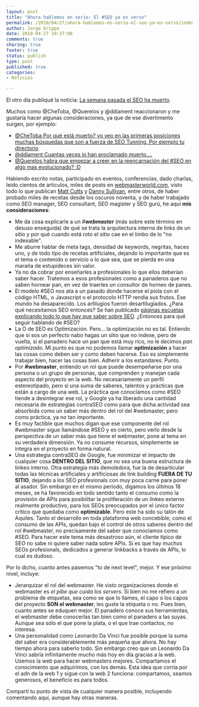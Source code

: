 ```yaml
--- 
layout: post
title: "Ahora hablemos en serio: El #SEO ya es verso"
permalink: /2010/04/27/ahora-hablemos-en-serio-el-seo-ya-es-verso/index.html
author: Jorge Grippo
date: 2010-04-27 19:37:00
comments: true
sharing: true
footer: true
status: publish
type: post
published: true
categories: 
- Noticias

---
```

<!-- 139 -->
El otro día publiqué la noticia:  <a href="https://www.uberbin.net/archivos/rants/el-seo-ha-muerto-larga-vida-a-las-apis.php">La semana pasada el SEO ha muerto</a>.<div>
</div><div>Muchos como @CheToba, @Querelos y @ddiament reaccionaron y me gustaría hacer algunas consideraciones, ya que de ese divertimento surgen, por ejemplo:</div><div><div><ul><li><a href="http://twitter.com/CheToba/status/12909660426">@CheToba Por qué está muerto? yo veo en las primeras posiciones muchas búsquedas que son a fuerza de SEO Tunning. Por ejemplo tu directorio</a></li><li><a href="http://twitter.com/ddiament/status/12905561587">@ddiament Cuantas veces lo han proclamado muerto....</a></li><li><a href="http://twitter.com/Querelos/status/12905562242">@Querelos  habra que empezar a creer en la reencarnación del #SEO en algo mas evolucionado? :D</a></li></ul><div>Habiendo escrito notas, participado en eventos, conferencias, dado charlas, leido cientos de articulos, miles de posts en <a href="http://www.webmasterworld.com/">webmasterworld.com</a>, visto todo lo que publican <a href="http://twitter.com/mattcutts">Matt Cutts</a> y <a href="http://twitter.com/dannysullivan">Danny Sullivan</a>, entre otros, de haber probado miles de recetas desde los oscuros noventa, y de haber trabajado como SEO manager, SEO consultant, SEO magister y SEO gurú, he aquí <b>mis consideraciones</b>:</div></div></div><div><ul><li>Me da cosa explicarle a un #<b><i>webmaster</i></b> (más sobre este término en desuso enseguida) de qué se trata la arquitectura interna de links de un sitio y por qué cuando está roto el sitio cae en el limbo de lo "no indexable".</li><li>Me aburre hablar de meta tags, densidad de keywords, negritas,  haces uno, y de todo tipo de recetas artificiales, dejando lo importante que es el tema o contenido o servicio o lo que sea, que se pierda en una maraña de estupideces sin valor.</li><li>Ya no da cobrar por enseñarles a profesionales lo que ellos deberían saber hacer. Tratemos a esos profesionales como a panaderos que no saben hornear pan, en vez de traerles un consultor de horneo de panes.  </li><li>El modelo #SEO nos ata a un pasado donde hacerse el piola con el código HTML, o Javascript o el protocolo HTTP rendía sus frutos. Ese mundo ha desaparecido. Los artilugios fueron desartilugiados. ¿Para qué necesitamos SEO entonces?  Se han publicado <a href="http://www.google.com/support/webmasters/bin/answer.py?hl=es&amp;answer=35769">páginas escuetas explicando todo lo que hay que saber sobre SEO</a>. ¿Entonces para qué seguir hablando de #SEO?</li><li>La O de SEO es Optimización. Pero... la optimización no es tal. Entiendo que si sos un perfecto nabo hagas un sitio que no indexe, pero de vuelta, si el panadero hace un pan que está muy rico, no le decimos <i>pan optimizado</i>. Mi punto es que no podemos llamar <b>optimización</b> a hacer las cosas como deben ser y como deben hacerse. Eso es simplemente trabajar bien, hacer las cosas bien. Adherir a los estandares. Punto.</li><li>Por <b>#webmaster</b>,  entiendo un rol que puede desempeñarse por una persona o un grupo de personas, que comprenden y manejan cada aspecto del proyecto en la web. No necesariamente un perfil estereotipado, pero sí una suma de saberes, talentos y prácticas que están a cargo de una web. La práctica que conocíamos como #SEO tiende a desintegrar ese rol, y Google ya ha liberado una cantidad necesaria de estrategias contraSEO como para que dicha actividad sea absorbida como un saber más dentro del rol del #webmaster, pero como práctica, ya no tan importante.</li><li>Es muy factible que muchos digan que ese componente del rol #webmaster sigue llamándose #SEO y es cierto, pero verlo desde la perspectiva de un saber más que tiene el webmaster, pone al tema en su verdadera dimensión. Ya no consume recursos, simplemente se integra en el proyecto en forma natural.</li><li>Una estrategia contraSEO de Google, fue minimizar el impacto de cualquier cosa <b>DENTRO DEL SITIO</b>, que no sea una buena estructura de linkeo interno. Otra estrategia más demoledora, fue la de desarticular todas las técnicas artificiales y artificiosas de link building <b>FUERA DE TU SITIO</b>, dejando a los SEO profesionals con muy poca carne para poner al asador. Sin embargo en el mismo período, digamos los últimos 18 meses, se ha favorecido en todo sentido tanto el consumo como la provisión de APIs para posibilitar la proliferación de un linkeo externo realmente productivo, para los SEOs preocupados por el único factor crítico que quedaba como <b>optimizable</b>. Pero este ha sido su talón de Aquiles. Tanto el desarrollo en toda plataforma web concebible, como el consumo de las APIs, quedan bajo el control de otros saberes dentro del rol #webmaster, no precisamente del saber que conocíamos como #SEO. Para hacer este tema más desastroso aún, el cliente típico de SEO no sabe ni quiere saber nada sobre APIs. Si es que hay muchos SEOs profesionals, dedicados a generar linkbacks a través de APIs, lo cual es dudoso.</li></ul><div>Por lo dicho, cuanto antes pasemos "to de next level", mejor. Y ese próximo nivel, incluye:</div><div><ul><li>Jerarquizar el rol del webmaster. He visto organizaciones donde el webmaster es <i>el pibe que cuida los servers</i>. Si bien no me refiero a un problema de etiquetas, sea como se que lo llames, el capo o los capos del proyecto <b>SON el webmaster</b>, les guste la etiqueta o no. Pues bien, cuanto antes se eduquen mejor. El panadero conoce sus herramientas, el webmaster debe conocerlas tan bien como el panadero a las suyas. Aunque sea sólo el que pone la plata, o el que trae contactos, no interesa.</li><li>Una personalidad como Leonardo Da Vinci fue posible porque la suma del saber era considerablemente más pequeña que ahora. No hay tiempo ahora para saberlo todo. Sin embargo creo que un Leonardo Da Vinci sabría infinitamente mucho más hoy en día gracias a la web. Usemos la web para hacer webmasters mejores. Compartamos el conocimiento que adquirimos, con los demás. Esta idea que corría por el adn de la web 1 y sigue con la web 2 funciona: compartamos, seamos generosos, el beneficio es para todos.</li></ul></div><div>Compartí tu punto de vista de cualquier manera posible, incluyendo comentando aqui, aunque hay otras maneras.</div><div>
</div><div>
</div></div>

